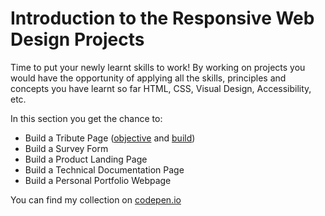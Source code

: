 # Introduction to the Responsive Web Design Projects

Time to put your newly learnt skills to work! By working on projects you would have the opportunity of applying all the skills, principles and concepts you have learnt so far HTML, CSS, Visual Design, Accessibility, etc.

In this section you get the chance to:

* Build a Tribute Page ([objective](https://www.freecodecamp.org/learn/responsive-web-design/responsive-web-design-projects/build-a-tribute-page) and [build](https://codepen.io/leopaul29/pen/bGBpBGM))
* Build a Survey Form
* Build a Product Landing Page
* Build a Technical Documentation Page
* Build a Personal Portfolio Webpage

You can find my collection on [codepen.io](https://codepen.io/collection/nJqrxO)